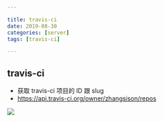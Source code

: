 ```yaml
---

title: travis-ci
date: 2019-08-30
categories: [server]
tags: [travis-ci]

---
```




## travis-ci

- 获取 travis-ci 项目的 ID 跟 slug
- https://api.travis-ci.org/owner/zhangsison/repos


![](https://i.loli.net/2019/12/12/If2npYciqNCgdPK.png)



